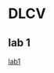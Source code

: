# DLCV
## lab 1
[lab1](https://colab.research.google.com/drive/1u1DqUqinbUUJ580kvJlWrUUM5mT8QpmC?authuser=1&usp=classroom_web#scrollTo=MLd4d_hzJyAQ)
